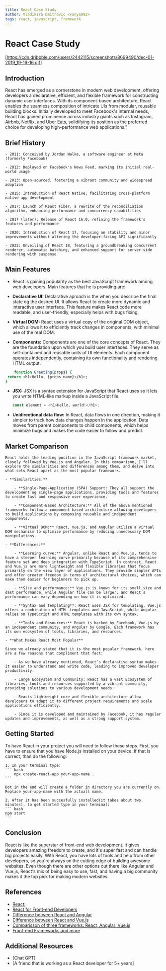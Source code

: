 ```yaml
---
title: React Case Study
author: Vladimira Dmitrovic <vanya992>
tags: react, javascript, framework
---
```


# React Case Study

[https://cdn.dribbble.com/users/2442115/screenshots/8699490/dec-01-2019_19-16-16.gif]

## Introduction

React has emerged as a cornerstone in modern web development, offering developers a declarative, efficient, and flexible framework for constructing dynamic user interfaces. With its component-based architecture, React enables the seamless composition of intricate UIs from modular, reusable building blocks. Initially developed to meet Facebook's internal needs, React has gained prominence across industry giants such as Instagram, Airbnb, Netflix, and Uber Eats, solidifying its position as the preferred choice for developing high-performance web applications."

## Brief History

    - 2011: Conceived by Jordan Walke, a software engineer at Meta (formerly Facebook)

    - 2012: Deployed on Facebook's News Feed, marking its initial real-world usage

    - 2013: Open-sourced, fostering a vibrant community and widespread adoption

    - 2015: Introduction of React Native, facilitating cross-platform native app development

    - 2017: Launch of React Fiber, a rewrite of the reconciliation algorithm, enhancing performance and concurrency capabilities

    - 2017 (later): Release of React 16.0, refining the framework's features and performance

    - 2020: Introduction of React 17, focusing on stability and minor improvements without altering the developer-facing API significantly

    - 2022: Unveiling of React 18, featuring a groundbreaking concurrent renderer, automatic batching, and enhanced support for server-side rendering with suspense

## Main Features

- React is gaining popularity as the best JavaScript framework among web developers. Main features that he is providing are:

- **Declarative UI:** Declarative aproach is the when you describe the final state og the desired UI. It allows React to create more dynamic and interactive user interface. This feature makes React code more readable, and user-friendly, especially helps with bugs fixing.

- **Virtual DOM:** React uses a virtual copy of the original DOM object, which allows it to efficiently track changes in components, with minimal use of the real DOM.

- **Components:** Components are one of the core concepts of React. They are the foundation upon which you build user interfaces. They serve as self-contained and reusable units of UI elements. Each component operates independently, containing its own functionality and rendering HTML output.

```bash
    function Greeting(props) {
 return <h1>Hello, {props.name}</h1>;
}
```

- **JSX:** JSX is a syntax extension for JavaScript that React uses so it lets you write HTML-like markup inside a JavaScript file.

  ```js
  const element = <h1>Hello, world!</h1>;
  ```

- **Unidirectional data flow:** In React, data flows in one direction, making it simpler to track how data changes happen in the application. Data moves from parent components to child components, which helps minimize bugs and makes the code easier to follow and predict.

## Market Comparison

    React holds the leading position in the JavaScript framework market, closely followed by Vue.js and Angular. In this comparison, I'll explore the similarities and differences among them, and delve into what sets React apart as the most popular framework.

    - **Similarities:**

        - **Single-Page-Application (SPA) Support: They all support the development og single-page applications, providing tools and features to create fast and responsive user experience.

        - **Component-Based Architecture:** All of the above mentioned frameworks follow a component based architecture allowing developers to build applications by composing reusable and independent components.

        - **Virtual DOM:** React, Vue.js, and Angular utilize a virtual DOM mechanism to optimize performance by reducing unnecessary DOM manipulations.

    - **Differences:**

        - **Learning curve:** Angular, unlike React and Vue.js, tends to have a steeper learning curve primarily because of its comprehensive feature set and deep integration with TypeScript. In contrast, React and Vue.js are more lightweight and flexible libraries that focus primarily on the view layer of applications. They provide simpler APIs and offer greater freedom in terms of architectural choices, which can make them easier for beginners to pick up.

        - **Size and performance:** Vue.js is known for its small size and dast performance, while Angular file can be larger, and React´s performance can vary depending on how it is optimized.

        - **Syntax and Templating**: React uses JSX for templating, Vue.js offers a combination of HTML templates and JavaScript, while Angular relies on TypeScript and HTML templates with its own syntax.

        - **Tools and Resources:** React is backed by Facebook, Vue.js by an independent community, and Angular by Google. Each framework has its own ecosystem of tools, libraries, and resources.

    - **What Makes React Most Popular**

    Since we already stated that it is the most popular framework, here are a few reasons that compliment that fact:

        - As we have already mentioned, React´s declarative syntax makes it easier to understand and write code, leading to improved developer productivity.

        - Large Ecosystem and Community: React has a vast Ecosystem of libraries, tools and resources supported by a vibrant community, providing solutions to various development needs.

        - Reacts lightweight core and flexible architecture allow developers to adapt it to different project requirements and scale applications efficiently.

        - Since it is developed and maintained by Facebook, it has regular updates and improvements, as well as a strong support system.

## Getting Started

To have React in your project you will need to follow these steps. First, you have to ensure that you have Node.js installed on your device. If that is correct, than do the following:

    1. In your terminal type:
    ``` bash
        npx create-react-app your-app-name .
    ```

    Dot in the end will create a folder in directory you are currently on. Replace your-app-name with the actuall name.

    2. After it has been succesfully installed(it takes about two minutes), to get started type in your terminal:
    ``` bash
    npm start
    ```

## Conclusion

React is like the superstar of front-end web development. It gives developers amazing freedom to create, and it's super fast and can handle big projects easily. With React, you have lots of tools and help from other developers, so you're always on the cutting edge of building awesome websites. Even though there are other options out there like Angular and Vue.js, React's mix of being easy to use, fast, and having a big community makes it the top pick for making modern websites.

## References

- [React](https://react.dev);
- [React for Front-end Developers](https://www.educative.io)
- [Difference between React and Angular](https://www.ailoitte.com/blog/difference-between-react-and-angular/)
- [Difference between React and Vue.js](https://youtu.be/dQw4w9WgXcQ)
- [Comparisson of three frameworks: React, Angular, Vue.js](https://www.yourteaminindia.com/blog/angular-vs-react-vs-vue#:~:text=Q%3A%20Which%20is%20more%20popular,%25%20and%2018.97%25%2C%20respectively)
- [Front-end Frameworks and more](https://www.simform.com/blog/best-frontend-frameworks/)

## Additional Resources

- [Chat GPT]
- [A friend that is working as a React developer for 5+ years]
